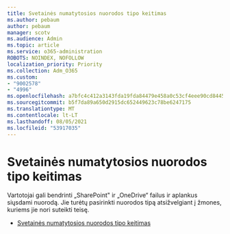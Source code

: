 ```yaml
---
title: Svetainės numatytosios nuorodos tipo keitimas
ms.author: pebaum
author: pebaum
manager: scotv
ms.audience: Admin
ms.topic: article
ms.service: o365-administration
ROBOTS: NOINDEX, NOFOLLOW
localization_priority: Priority
ms.collection: Adm_O365
ms.custom:
- "9002578"
- "4996"
ms.openlocfilehash: a7bfc4c412a3143fda19fda84479e458a0c53cf4eee90cd84456e83eed860dd2
ms.sourcegitcommit: b5f7da89a650d2915dc652449623c78be6247175
ms.translationtype: MT
ms.contentlocale: lt-LT
ms.lasthandoff: 08/05/2021
ms.locfileid: "53917035"
---
```

# <a name="change-the-default-link-type-for-a-site"></a>Svetainės numatytosios nuorodos tipo keitimas

Vartotojai gali bendrinti „SharePoint" ir „OneDrive“ failus ir aplankus siųsdami nuorodą. Jie turėtų pasirinkti nuorodos tipą atsižvelgiant į žmones, kuriems jie nori suteikti teisę.

- [Svetainės numatytosios nuorodos tipo keitimas](https://docs.microsoft.com/sharepoint/change-default-sharing-link)
